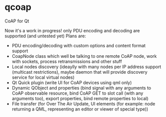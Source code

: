 # qcoap
CoAP for Qt

Now it's a work in progress! only PDU encoding and decoding are supported (and untested yet)
Plans are:
* PDU encoding/decoding with custom options and content format support
* CoapNode class which well be talking to one remote CoAP node, work with sockets, 
process retransmissions and other stuff
* Local nodes discovery (ideaylly with many nodes per IP address support (multicast restrictions), maybe daemon that will provide discovery service for local virtual nodes)
* Qt Quick plugin (write UI for CoAP devices using qml only)
* Dynamic QObject and properties (bind signal with any arguments to CoAP observable resource, bind CoAP GET to slot call (with any arguments too), export properties, bind remote properties to local)
* File transfer (for Over The Air Update, UI elements (for example: node returning a QML, representing an editor or viewer of special type))
